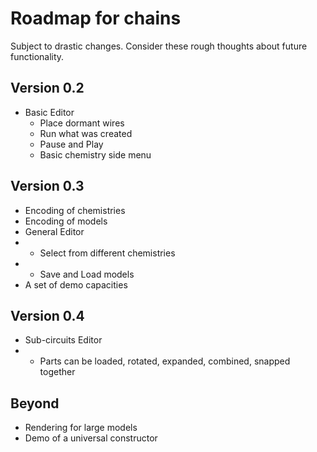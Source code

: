 # Roadmap for chains
Subject to drastic changes. Consider these rough thoughts about future functionality.

## Version 0.2
- Basic Editor
  - Place dormant wires
  - Run what was created
  - Pause and Play
  - Basic chemistry side menu

## Version 0.3
- Encoding of chemistries
- Encoding of models
- General Editor
- - Select from different chemistries
- - Save and Load models
- A set of demo capacities

## Version 0.4
- Sub-circuits Editor
- - Parts can be loaded, rotated, expanded, combined, snapped together

## Beyond
- Rendering for large models
- Demo of a universal constructor
